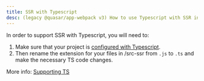 ```yaml
---
title: SSR with Typescript
desc: (legacy @quasar/app-webpack v3) How to use Typescript with SSR in Quasar
---
```


In order to support SSR with Typescript, you will need to:

1. Make sure that your project is [configured with Typescript](/quasar-cli-webpack-v3/supporting-ts).
1. Then rename the extension for your files in /src-ssr from `.js` to `.ts` and make the necessary TS code changes.

More info: [Supporting TS](/quasar-cli-webpack-v3/supporting-ts)
